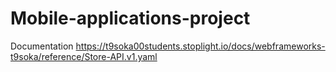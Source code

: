 # Mobile-applications-project

Documentation https://t9soka00students.stoplight.io/docs/webframeworks-t9soka/reference/Store-API.v1.yaml